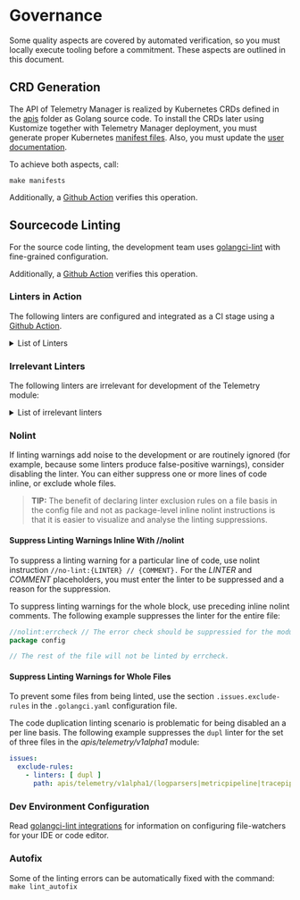# Governance

Some quality aspects are covered by automated verification, so you must locally execute tooling before a commitment. These aspects are outlined in this document.

## CRD Generation

The API of Telemetry Manager is realized by Kubernetes CRDs defined in the [apis](../../apis) folder as Golang source code. To install the CRDs later using Kustomize together with Telemetry Manager deployment, you must generate proper Kubernetes [manifest files](../../helm/charts/regular/templates). Also, you must update the [user documentation](../user/resources/).

To achieve both aspects, call:

```shell
make manifests
```

Additionally, a [Github Action](../../.github/workflows/pr-code-checks.yml) verifies this operation.

## Sourcecode Linting

For the source code linting, the development team uses [golangci-lint](https://golangci-lint.run) with fine-grained configuration.

Additionally, a [Github Action](../../.github/workflows/pr-code-checks.yml) verifies this operation.

### Linters in Action

The following linters are configured and integrated as a CI stage using a [Github Action](../../.github/workflows/pr-code-checks.yml).

<details>
<summary>List of Linters</summary>
<br>

| Linter         | Description                                         | [Suppress](#nolint) |
| -------------- | --------------------------------------------------- | ------------------- |
| asasalint      | check for pass []any as any in variadic func        | inline //nolint     |
| asciicheck     | checks for non-ASCII identifiers                    | inline //nolint     |
| bodyclose      | checks whether HTTP response body is closed         | inline //nolint     |
| dogsled        | checks assignments with too many blank identifiers  | inline //nolint     |
| dupl           | checks for code clone detection                     |                     |
| dupword        | checks for duplicate words in the source code       | inline //nolint     |
| errcheck       | checks for unhandled errors                         | inline //nolint     |
| errchkjson     | checks types passed to the json encoding functions  | inline //nolint     |
| exportloopref  | finds exporting pointers for loop variables         | inline //nolint     |
| gci            | checks import order and ensures determinism         | inline //nolint     |
| ginkgolinter   | enforces standards of using Ginkgo and Gomega       | inline //nolint     |
| gocheckcompilerdirectives | checks go compiler directive comments    | inline //nolint     |
| gochecknoinits | checks that no init functions are present           | inline //nolint     |
| gofmt          | checks whether code was gofmt'ed                    |                     |
| goimports      | check import statements formatting                  | inline //nolint     |
| gosec          | inspects source code for security problems          | inline //nolint     |
| govet          | examines Go source code for suspicious constructs   | inline //nolint     |
| ineffassign    | detects when assignments to variables are not used  | inline //nolint     |
| loggercheck    | checks key-value pairs for logger libraries         | inline //nolint     |
| misspell       | finds commonly misspelled English words in comments | inline //nolint     |
| nolintlint     | reports ill-formed or insufficient nolint directives| inline //nolint     |
| revive         | comprehensive golint replacement                    | inline //nolint     |
| staticcheck    | performs static code analysis                       | inline //nolint     |
| stylecheck     | examines Go code-style conformance                  | inline //nolint     |
| typecheck      | parses and type-checks Go code                      | inline //nolint     |
| unparam        | reports unused function parameters                  | inline //nolint     |
| unused         | checks for unused constants, variables, functions   | inline //nolint     |

</details>

### Irrelevant Linters

The following linters are irrelevant for development of the Telemetry module:

<details>
<summary>List of irrelevant linters</summary>
<br>

| Linter             | Reason                               |
| ------------------ | ------------------------------------ |
| `bidichk`          | superseded by `stylecheck`           |
| `deadcode`         | superseded by `unused`               |
| `execinquery`      | `database/sql` package is not used   |
| `exhaustivestruct` | superseded by `exhaustruct`          |
| `forcetypeassert`  | superseded by `errcheck`             |
| `golint`           | superseded by `revive`, `stylecheck` |
| `ifshort`          | deprecated                           |
| `interfacer`       | deprecated                           |
| `maligned`         | superseded by `govet`                |
| `nosnakecase`      | superseded by `revive`               |
| `rowserrcheck`     | `database/sql` package is not used   |
| `sqlclosecheck`    | `database/sql` package is not used   |
| `scopelint`        | superseded by `exportloopref`        |
| `structcheck`      | superseded by `unused`               |
| `testableexamples` | Go Example functions are not used    |
| `varcheck`         | superseded by `unused`               |
| `wastedassign`     | superseded by `inefassign`           |

</details>

### Nolint

If linting warnings add noise to the development or are routinely ignored (for example, because some linters produce false-positive warnings), consider disabling the linter.
You can either suppress one or more lines of code inline, or exclude whole files.

> **TIP:** The benefit of declaring linter exclusion rules on a file basis in the config file and not as package-level inline nolint instructions is that it is easier to visualize and analyse the linting suppressions.

#### Suppress Linting Warnings Inline With //nolint

To suppress a linting warning for a particular line of code, use nolint instruction `//no-lint:{LINTER} // {COMMENT}.` For the _LINTER_ and _COMMENT_ placeholders, you must enter the linter to be suppressed and a reason for the suppression.

To suppress linting warnings for the whole block, use preceding inline nolint comments. The following example suppresses the linter for the entire file:

   ```go
   //nolint:errcheck // The error check should be suppressied for the module.
   package config

   // The rest of the file will not be linted by errcheck.
   ```

#### Suppress Linting Warnings for Whole Files

To prevent some files from being linted, use the section `.issues.exclude-rules` in the `.golangci.yaml` configuration file.

The code duplication linting scenario is problematic for being disabled an a per line basis. The following example suppresses the `dupl` linter for the set of three files in the _apis/telemetry/v1alpha1_ module:

   ```yaml
   issues:
     exclude-rules:
       - linters: [ dupl ]
         path: apis/telemetry/v1alpha1/(logparsers|metricpipeline|tracepipeline)_types_test.go
   ```

### Dev Environment Configuration

Read [golangci-lint integrations](https://golangci-lint.run/docs/welcome/integrations/) for information on configuring file-watchers for your IDE or code editor.

### Autofix

Some of the linting errors can be automatically fixed with the command:
`make lint_autofix`
